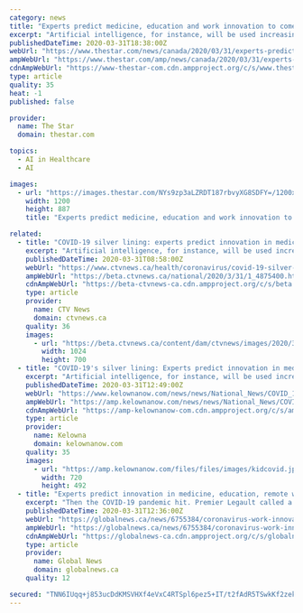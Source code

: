 ```yaml
---
category: news
title: "Experts predict medicine, education and work innovation to come out of COVID-19 pandemic"
excerpt: "Artificial intelligence, for instance, will be used increasingly to triage patients ... Olivia Chiu, a speech-language pathologist from the Toronto area, has started using video to see her clients during the pandemic. Chiu said video therapy is as effective as in-person visits — as long her clients have a proper internet connection."
publishedDateTime: 2020-03-31T18:38:00Z
webUrl: "https://www.thestar.com/news/canada/2020/03/31/experts-predict-medicine-education-and-work-innovation-to-come-out-of-covid-19-pandemic.html"
ampWebUrl: "https://www.thestar.com/amp/news/canada/2020/03/31/experts-predict-medicine-education-and-work-innovation-to-come-out-of-covid-19-pandemic.html"
cdnAmpWebUrl: "https://www-thestar-com.cdn.ampproject.org/c/s/www.thestar.com/amp/news/canada/2020/03/31/experts-predict-medicine-education-and-work-innovation-to-come-out-of-covid-19-pandemic.html"
type: article
quality: 35
heat: -1
published: false

provider:
  name: The Star
  domain: thestar.com

topics:
  - AI in Healthcare
  - AI

images:
  - url: "https://images.thestar.com/NYs9zp3aLZRDT187rbvyXG8SDFY=/1200x887/smart/filters:cb(1585679707982)/https://www.thestar.com/content/dam/thestar/news/canada/2020/03/31/experts-predict-medicine-education-and-work-innovation-to-come-out-of-covid-19-pandemic/work_from_home.jpg"
    width: 1200
    height: 887
    title: "Experts predict medicine, education and work innovation to come out of COVID-19 pandemic"

related:
  - title: "COVID-19 silver lining: experts predict innovation in medicine, education, remote work"
    excerpt: "Artificial intelligence, for instance, will be used increasingly to triage patients ... Olivia Chiu, a speech-language pathologist from the Toronto area, has started using video to see her clients during the pandemic. Chiu said video therapy is as effective as in-person visits -- as long her clients have a proper internet connection."
    publishedDateTime: 2020-03-31T08:58:00Z
    webUrl: "https://www.ctvnews.ca/health/coronavirus/covid-19-silver-lining-experts-predict-innovation-in-medicine-education-remote-work-1.4875400?cache=yesclipId104062%3FclipId%3D89680%3FclipId%3D89531%3FclipId%3D68596"
    ampWebUrl: "https://beta.ctvnews.ca/national/2020/3/31/1_4875400.html"
    cdnAmpWebUrl: "https://beta-ctvnews-ca.cdn.ampproject.org/c/s/beta.ctvnews.ca/national/2020/3/31/1_4875400.html"
    type: article
    provider:
      name: CTV News
      domain: ctvnews.ca
    quality: 36
    images:
      - url: "https://beta.ctvnews.ca/content/dam/ctvnews/images/2020/3/31/1_4875402.jpg?cache_timestamp=1585644053357"
        width: 1024
        height: 700
  - title: "COVID-19's silver lining: Experts predict innovation in medicine, education, remote work"
    excerpt: "Artificial intelligence, for instance, will be used increasingly to triage patients ... Olivia Chiu, a speech-language pathologist from the Toronto area, has started using video to see her clients during the pandemic. Chiu said video therapy is as effective as in-person visits — as long her clients have a proper internet connection."
    publishedDateTime: 2020-03-31T12:49:00Z
    webUrl: "https://www.kelownanow.com/news/news/National_News/COVID_19_s_silver_lining_Experts_predict_innovation_in_medicine_education_remote_work/"
    ampWebUrl: "https://amp.kelownanow.com/news/news/National_News/COVID_19_s_silver_lining_Experts_predict_innovation_in_medicine_education_remote_work/"
    cdnAmpWebUrl: "https://amp-kelownanow-com.cdn.ampproject.org/c/s/amp.kelownanow.com/news/news/National_News/COVID_19_s_silver_lining_Experts_predict_innovation_in_medicine_education_remote_work/"
    type: article
    provider:
      name: Kelowna
      domain: kelownanow.com
    quality: 35
    images:
      - url: "https://amp.kelownanow.com/files/files/images/kidcovid.jpg"
        width: 720
        height: 492
  - title: "Experts predict innovation in medicine, education, remote work spurred by coronavirus pandemic"
    excerpt: "Then the COVID-19 pandemic hit. Premier Legault called a public health emergency March 14, sweeping aside legislative hurdles as well as the bureaucratic inertia of Quebec’s health care network. Within days,"
    publishedDateTime: 2020-03-31T12:36:00Z
    webUrl: "https://globalnews.ca/news/6755384/coronavirus-work-innovation-canada/"
    ampWebUrl: "https://globalnews.ca/news/6755384/coronavirus-work-innovation-canada/amp/"
    cdnAmpWebUrl: "https://globalnews-ca.cdn.ampproject.org/c/s/globalnews.ca/news/6755384/coronavirus-work-innovation-canada/amp/"
    type: article
    provider:
      name: Global News
      domain: globalnews.ca
    quality: 12

secured: "TNN6IUqq+j853ucDdKMSVHXf4eVxC4RTSpl6pez5+IT/t2fAdR5TSwkKf2zek5+MPc3vbEyLmFR7r1Wm44uFFjGt0FiRaLxm/YfbIiEOU4u1WvOdtzx54q0c8UJoF0AM9S5BoNkoogIupLOzFEo1XotSu29x03jfKHys5oVei5uLZeHQmnlSP3L0z3LHLG1zMKy5bJ4s3NMshscMKbPZcxUaqke0XL4b9+k3NypmTDt3Qya5Ck2m0cBSEH/B166MN1vxu1YyHWfSOeqOTtXXlSeuk/YDw6Rn+oBJfwPFPhEFQYJOclIWModxd3ljQnQK;fCU1lvmv1HbWPgtdMWWsiA=="
---
```


